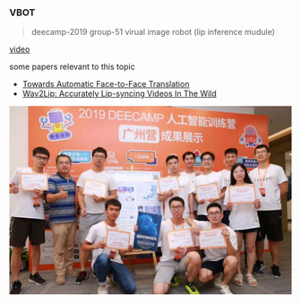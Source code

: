 ### VBOT

> deecamp-2019 group-51 virual image robot (lip inference mudule)

[video](<https://www.bilibili.com/video/av64342295>)

some papers relevant to this topic

- [Towards Automatic Face-to-Face Translation](https://dl.acm.org/doi/10.1145/3343031.3351066)
- [Wav2Lip: Accurately Lip-syncing Videos In The Wild](https://arxiv.org/abs/2008.10010)

![](<https://raw.githubusercontent.com/J-zin/VBOT/master/image/deecamp.jpg>)
